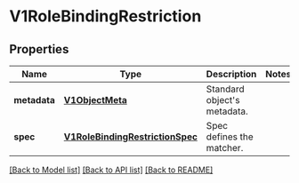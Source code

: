 # V1RoleBindingRestriction

## Properties
Name | Type | Description | Notes
------------ | ------------- | ------------- | -------------
**metadata** | [**V1ObjectMeta**](V1ObjectMeta.md) | Standard object&#39;s metadata. | 
**spec** | [**V1RoleBindingRestrictionSpec**](V1RoleBindingRestrictionSpec.md) | Spec defines the matcher. | 

[[Back to Model list]](../README.md#documentation-for-models) [[Back to API list]](../README.md#documentation-for-api-endpoints) [[Back to README]](../README.md)


